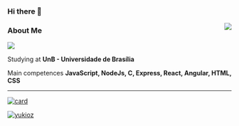 ### Hi there 👋

<!--
**yukioz/yukioz** is a ✨ _special_ ✨ repository because its `README.md` (this file) appears on your GitHub profile.

Here are some ideas to get you started:

- 🔭 I’m currently working on ...
- 🌱 I’m currently learning ...
- 👯 I’m looking to collaborate on ...
- 🤔 I’m looking for help with ...
- 💬 Ask me about ...
- 📫 How to reach me: ...
- 😄 Pronouns: ...
- ⚡ Fun fact: ...
-->

<img align='right' src="https://github-readme-stats.vercel.app/api?username=yukioz&show_icons=true&title_color=783c00&text_color=af552e&icon_color=783c00&bg_color=f8efd4&cache_seconds=2300">

### About Me

<img src="https://img.shields.io/static/v1?label=Overview&message=yukioz&color=f8efd4&style=for-the-badge&logo=GitHub">

<p>

Studying at **UnB - Universidade de Brasília**<br/>
  
Main competences **JavaScript, NodeJs, C, Express, React, Angular, HTML, CSS**

</p>
<hr>

[![card](https://github-readme-stats.vercel.app/api?username=yukioz&theme=Tokyonight)](https://github.com/yukioz/)

[![yukioz](https://github-readme-stats.vercel.app/api/top-langs/?username=yukioz&hide=html&layout=compact&theme=Tokyonight)](https://github.com/yukioz/)


